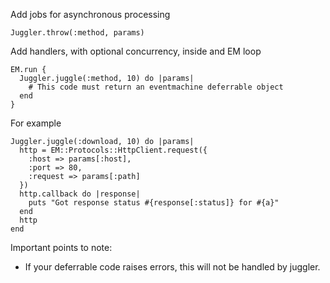 Add jobs for asynchronous processing

    Juggler.throw(:method, params)

Add handlers, with optional concurrency, inside and EM loop

    EM.run {
      Juggler.juggle(:method, 10) do |params|
        # This code must return an eventmachine deferrable object
      end
    }

For example

    Juggler.juggle(:download, 10) do |params|
      http = EM::Protocols::HttpClient.request({
        :host => params[:host], 
        :port => 80, 
        :request => params[:path]
      })
      http.callback do |response|
        puts "Got response status #{response[:status]} for #{a}"
      end
      http
    end

Important points to note:

* If your deferrable code raises errors, this will not be handled by juggler.
